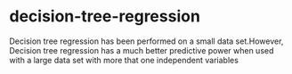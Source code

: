 # decision-tree-regression
Decision tree regression has been performed on a small data set.However, Decision tree regression has a much better predictive power when used with a large data set with more that one independent variables
